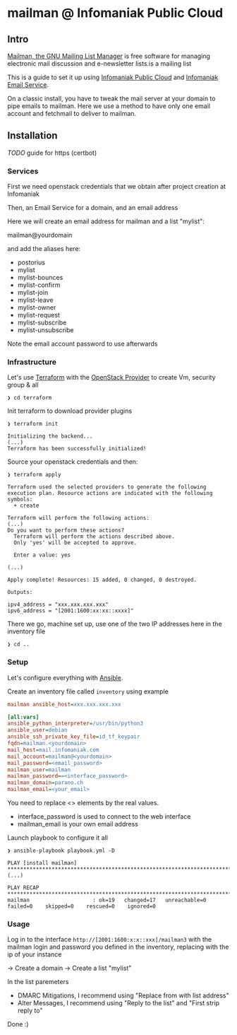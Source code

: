 mailman @ Infomaniak Public Cloud
=================================

Intro
-----

[Mailman, the GNU Mailing List Manager](https://www.list.org/) is free software for managing electronic mail discussion and e-newsletter lists.is a mailing list

This is a guide to set it up using [Infomaniak Public Cloud](https://infomaniak.com/gtl/hosting.public-cloud) and [Infomaniak Email Service](https://www.infomaniak.com/en/hosting/service-mail/).

On a classic install, you have to tweak the mail server at your domain to pipe emails to mailman. Here we use a method to have only one email account and fetchmail to deliver to mailman.

Installation
------------

*TODO* guide for https (certbot)

### Services

First we need openstack credentials that we obtain after project creation at Infomaniak

Then, an Email Service for a domain, and an email address

Here we will create an email address for mailman and a list "mylist":

mailman@yourdomain

and add the aliases here:

- postorius
- mylist
- mylist-bounces
- mylist-confirm
- mylist-join
- mylist-leave
- mylist-owner
- mylist-request
- mylist-subscribe
- mylist-unsubscribe

Note the email account password to use afterwards

### Infrastructure

Let's use [Terraform](https://www.terraform.io/) with the [OpenStack Provider](https://registry.terraform.io/providers/terraform-provider-openstack/openstack/latest/docs) to create Vm, security group & all

```
❯ cd terraform
```

Init terraform to download provider plugins

```
❯ terraform init

Initializing the backend...
(...)
Terraform has been successfully initialized!
```

Source your openstack credentials and then:

```
❯ terraform apply

Terraform used the selected providers to generate the following execution plan. Resource actions are indicated with the following symbols:
  + create

Terraform will perform the following actions:
(...)
Do you want to perform these actions?
  Terraform will perform the actions described above.
  Only 'yes' will be accepted to approve.

  Enter a value: yes

(...)

Apply complete! Resources: 15 added, 0 changed, 0 destroyed.

Outputs:

ipv4_address = "xxx.xxx.xxx.xxx"
ipv6_address = "[2001:1600:xx:xx::xxxx]"

```

There we go, machine set up, use one of the two IP addresses here in the inventory file

```
❯ cd ..
```

### Setup

Let's configure everything with [Ansible](https://docs.ansible.com/ansible/latest/user_guide/).

Create an inventory file called `inventory` using example

```ini
mailman ansible_host=xxx.xxx.xxx.xxx

[all:vars]
ansible_python_interpreter=/usr/bin/python3
ansible_user=debian
ansible_ssh_private_key_file=id_tf_keypair
fqdn=mailman.<yourdomain>
mail_host=mail.infomaniak.com
mail_account=mailman@<yourdomain>
mail_password=<email_password>
mailman_user=mailman
mailman_password==<interface_password>
mailman_domain=parano.ch
mailman_email=<your_email>
```

You need to replace <> elements by the real values.

- interface_password is used to connect to the web interface
- mailman_email is your own email address

Launch playbook to configure it all

```
❯ ansible-playbook playbook.yml -D

PLAY [install mailman] *****************************************************************************************************************************************************************************************************************
(...)

PLAY RECAP *****************************************************************************************************************************************************************************************************************************
mailman                    : ok=19   changed=17   unreachable=0    failed=0    skipped=0    rescued=0    ignored=0
```

### Usage

Log in to the interface `http://[2001:1600:x:x::xxx]/mailman3` with the mailman login and password you defined in the inventory, replacing with the ip of your instance

-> Create a domain
-> Create a list "mylist"

In the list paremeters
- DMARC Mitigations, I recommend using "Replace from with list address"
- Alter Messages, I recommend using "Reply to the list" and "First strip reply to"

Done :)
